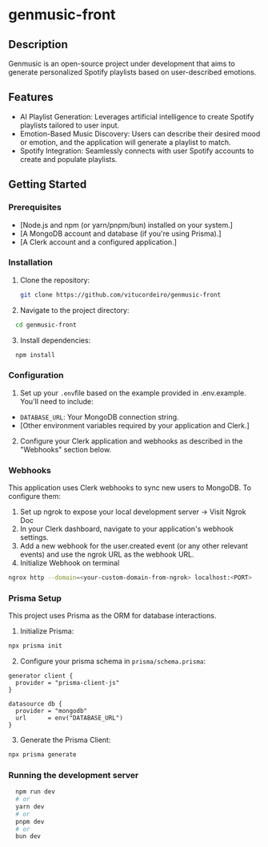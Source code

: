 # genmusic-front

## Description

Genmusic is an open-source project under development that aims to generate personalized Spotify playlists based on user-described emotions.

## Features

* AI Playlist Generation: Leverages artificial intelligence to create Spotify playlists tailored to user input.
* Emotion-Based Music Discovery: Users can describe their desired mood or emotion, and the application will generate a playlist to match.
* Spotify Integration: Seamlessly connects with user Spotify accounts to create and populate playlists.

## Getting Started

### Prerequisites

* [Node.js and npm (or yarn/pnpm/bun) installed on your system.]
* [A MongoDB account and database (if you're using Prisma).]
* [A Clerk account and a configured application.]

### Installation

1. Clone the repository:
   ```bash
   git clone https://github.com/vitucordeiro/genmusic-front
   ```
2. Navigate to the project directory:
  ```bash
    cd genmusic-front 
  ```
3. Install dependencies:
  ```bash
    npm install
  ```
### Configuration

1. Set up your `.env`file based on the example provided in .env.example. You'll need to include:
  * `DATABASE_URL`: Your MongoDB connection string.
  * [Other environment variables required by your application and Clerk.]
2. Configure your Clerk application and webhooks as described in the "Webhooks" section below.

### Webhooks

This application uses Clerk webhooks to sync new users to MongoDB. To configure them:
1. Set up ngrok to expose your local development server -> Visit Ngrok Doc
2. In your Clerk dashboard, navigate to your application's webhook settings.
3. Add a new webhook for the user.created event (or any other relevant events) and use the ngrok URL as the webhook URL.
4. Initialize Webhook on terminal
  ```bash
  ngrox http --domain=<your-custom-domain-from-ngrok> localhost:<PORT>
  ```

### Prisma Setup

This project uses Prisma as the ORM for database interactions.
1. Initialize Prisma:
  ```bash 
  npx prisma init
  ```
2. Configure your prisma schema in `prisma/schema.prisma`:
  ```prisma
  generator client {
    provider = "prisma-client-js"
  }

  datasource db {
    provider = "mongodb"
    url      = env("DATABASE_URL")
  }
  ```
  3. Generate the Prisma Client:
  ```bash
  npx prisma generate
  ```
### Running the development server
  ```bash
    npm run dev
    # or
    yarn dev
    # or
    pnpm dev
    # or
    bun dev
  ```